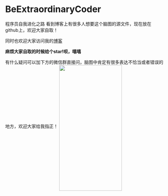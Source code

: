 # BeExtraordinaryCoder
程序员自我进化之路
看到博客上有很多人想要这个脑图的源文件，现在放在github上，欢迎大家自取！

同时也欢迎大家访问我的[博客](https://liangjiacheng.cn/)

**麻烦大家自取的时候给个star!呗，嘻嘻**


有什么疑问可以加下方的微信群直接问，脑图中肯定有很多表达不恰当或者错误的地方，欢迎大家给我指正！
<img src="https://sm.ms/image/lxquQFd2te7iUhM" width="200" height="400" align="middle" />

